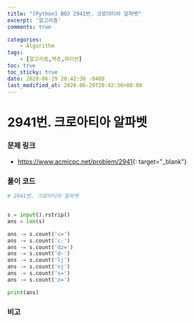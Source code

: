 ```yaml
---
title: "[Python] BOJ 2941번. 크로아티아 알파벳"
excerpt: '알고리즘'
comments: true

categories:
    - Algorithm
tags:
    - [알고리즘,백준,파이썬]
toc: true
toc_sticky: true
date: 2020-06-29 20:42:30 -0400
last_modified_at: 2020-06-29T20:42:30+08:00
---
```


# 2941번. 크로아티아 알파벳

### 문제 링크
- <https://www.acmicpc.net/problem/2941>{: target="\_blank"}

### 풀이 코드

```python
# 2941번. 크로아티아 알파벳


s = input().rstrip()
ans = len(s)

ans -= s.count('c=')
ans -= s.count('c-')
ans -= s.count('dz=')
ans -= s.count('d-')
ans -= s.count('lj')
ans -= s.count('nj')
ans -= s.count('s=')
ans -= s.count('z=')

print(ans)
```

### 비고